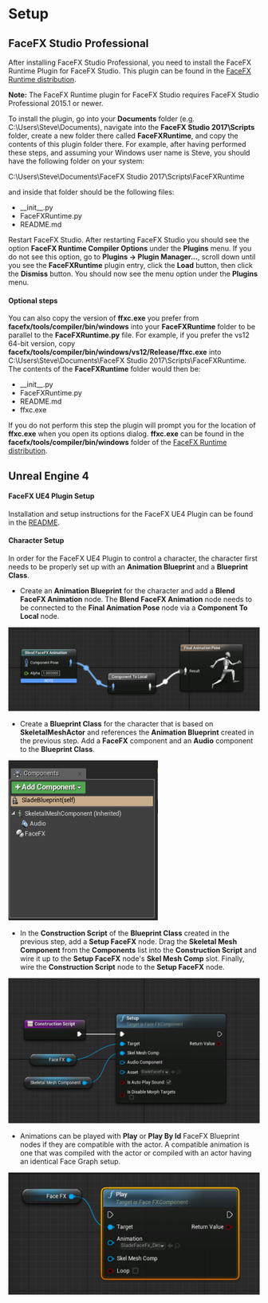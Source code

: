 Setup
=====

FaceFX Studio Professional
--------------------------

After installing FaceFX Studio Professional, you need to install the FaceFX Runtime Plugin for FaceFX Studio. This plugin can be found in the [FaceFX Runtime distribution](https://www.facefx.com/runtime-downloads).

**Note:** The FaceFX Runtime plugin for FaceFX Studio requires FaceFX Studio Professional 2015.1 or newer.

To install the plugin, go into your **Documents** folder (e.g. C:\Users\Steve\Documents), navigate into the **FaceFX Studio 2017\Scripts** folder, create a new folder there called **FaceFXRuntime**, and copy the contents of this plugin folder there. For example, after having performed these steps, and assuming your Windows user name is Steve, you should have the following folder on your system:

C:\Users\Steve\Documents\FaceFX Studio 2017\Scripts\FaceFXRuntime

and inside that folder should be the following files:

+ \_\_init\_\_.py
+ FaceFXRuntime.py
+ README.md

Restart FaceFX Studio. After restarting FaceFX Studio you should see the option **FaceFX Runtime Compiler Options** under the **Plugins** menu. If you do not see this option, go to **Plugins -> Plugin Manager...**, scroll down until you see the **FaceFXRuntime** plugin entry, click the **Load** button, then click the **Dismiss** button. You should now see the menu option under the **Plugins** menu.

#### Optional steps

You can also copy the version of **ffxc.exe** you prefer from **facefx/tools/compiler/bin/windows** into your **FaceFXRuntime** folder to be parallel to the **FaceFXRuntime.py** file. For example, if you prefer the vs12 64-bit version, copy **facefx/tools/compiler/bin/windows/vs12/Release/ffxc.exe** into C:\Users\Steve\Documents\FaceFX Studio 2017\Scripts\FaceFXRuntime. The contents of the **FaceFXRuntime** folder would then be:

+ \_\_init\_\_.py
+ FaceFXRuntime.py
+ README.md
+ ffxc.exe

If you do not perform this step the plugin will prompt you for the location of **ffxc.exe** when you open its options dialog. **ffxc.exe** can be found in the **facefx/tools/compiler/bin/windows** folder of the [FaceFX Runtime distribution](https://www.facefx.com/runtime-downloads).

Unreal Engine 4
---------------

#### FaceFX UE4 Plugin Setup

Installation and setup instructions for the FaceFX UE4 Plugin can be found in the [README](../README.md).

#### Character Setup

In order for the FaceFX UE4 Plugin to control a character, the character first needs to be properly set up with an **Animation Blueprint** and a **Blueprint Class**.

+ Create an **Animation Blueprint** for the character and add a **Blend FaceFX Animation** node. The **Blend FaceFX Animation** node needs to be connected to the **Final Animation Pose** node via a **Component To Local** node.

![](Images/BlendFaceFXAnimationBlueprintNode.png)

+ Create a **Blueprint Class** for the character that is based on **SkeletalMeshActor** and references the **Animation Blueprint** created in the previous step. Add a **FaceFX** component and an **Audio** component to the **Blueprint Class**.

<img src="Images/FaceFXAndAudioComponents.png" width="300">

+ In the **Construction Script** of the **Blueprint Class** created in the previous step, add a **Setup FaceFX** node. Drag the **Skeletal Mesh Component** from the **Components** list into the **Construction Script** and wire it up to the **Setup FaceFX** node's **Skel Mesh Comp** slot. Finally, wire the **Construction Script** node to the **Setup FaceFX** node.

<img src="Images/FaceFXSetupBlueprintNode.png" width="508">

+ Animations can be played with **Play** or **Play By Id** FaceFX Blueprint nodes if they are compatible with the actor. A compatible animation is one that was compiled with the actor or compiled with an actor having an identical Face Graph setup.

<img src="Images/FaceFXPlayBlueprintNode.png" width="508">
